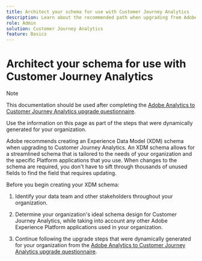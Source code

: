```yaml
---
title: Architect your schema for use with Customer Journey Analytics
description: Learn about the recommended path when upgrading from Adobe Analytics to Customer Journey Analytics
role: Admin
solution: Customer Journey Analytics
feature: Basics
---
```

# Architect your schema for use with Customer Journey Analytics

>[!NOTE]
>
>This documentation should be used after completing the [Adobe Analytics to Customer Journey Analytics upgrade questionnaire](https://gigazelle.github.io/cja-ttv/).
> 
>Use the information on this page as part of the steps that were dynamically generated for your organization.

Adobe recommends creating an Experience Data Model (XDM) schema when upgrading to Customer Journey Analytics. An XDM schema allows for a streamlined schema that is tailored to the needs of your organization and the specific Platform applications that you use. When changes to the schema are required, you don't have to sift through thousands of unused fields to find the field that requires updating.  

Before you begin creating your XDM schema:

1. Identify your data team and other stakeholders throughout your organization.

1. Determine your organization's ideal schema design for Customer Journey Analytics, while taking into account any other Adobe Experience Platform applications used in your organization. 

1. Continue following the upgrade steps that were dynamically generated for your organization from the [Adobe Analytics to Customer Journey Analytics upgrade questionnaire](https://gigazelle.github.io/cja-ttv/).

